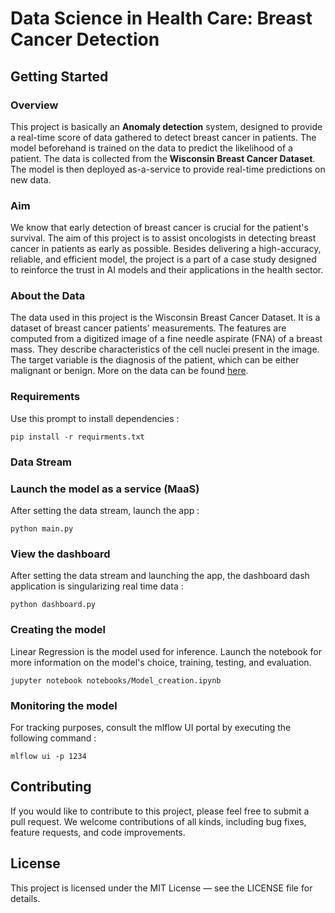 # Data Science in Health Care: Breast Cancer Detection


## Getting Started

### Overview
This project is basically an __Anomaly detection__ system, designed to provide a real-time score of data gathered to 
detect breast cancer in patients. The model beforehand is trained on the data to predict the likelihood of a patient. 
The data is collected from the __Wisconsin Breast Cancer Dataset__. The model is then deployed as-a-service to provide 
real-time predictions on new data.

### Aim
We know that early detection of breast cancer is crucial for the patient's survival. The aim of this project is to 
assist oncologists in detecting breast cancer in patients as early as possible. Besides delivering a high-accuracy, 
reliable, and efficient model, the project is a part of a case study designed to reinforce the trust in AI models and 
their applications in the health sector.

### About the Data
The data used in this project is the Wisconsin Breast Cancer Dataset. It is a dataset of breast cancer patients' 
measurements. The features are computed from a digitized image of a fine needle aspirate (FNA) of a breast mass. 
They describe characteristics of the cell nuclei present in the image. The target variable is the diagnosis of the 
patient, which can be either malignant or benign. More on the data can be found 
[here](https://archive.ics.uci.edu/ml/datasets/Breast+Cancer+Wisconsin+(Diagnostic)).

### Requirements
Use this prompt to install dependencies :
```shell 
pip install -r requirments.txt
```

### Data Stream

### Launch the model as a service (MaaS) 
After setting the data stream, launch the app :
```shell 
python main.py
```

### View the dashboard 
After setting the data stream and launching the app, the dashboard dash application is singularizing real time data :
```shell 
python dashboard.py
```

### Creating the model
Linear Regression is the model used for inference. Launch the notebook for more information on the model's choice, 
training, testing, and evaluation.
```shell 
jupyter notebook notebooks/Model_creation.ipynb
```

### Monitoring the model
For tracking purposes, consult the mlflow UI portal by executing the following command :
```shell 
mlflow ui -p 1234
```


## Contributing

If you would like to contribute to this project, please feel free to submit a pull request. We welcome contributions of 
all kinds, including bug fixes, feature requests, and code improvements.

## License

This project is licensed under the MIT License — see the LICENSE file for details.


